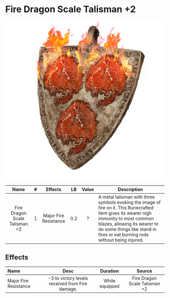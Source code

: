 # Fire Dragon Scale Talisman +2

![Copyrighted Image](FireDragonScaleTalisman+2.png)

|             Name             | # |        Effects        | LB | Value | Description                                                                                                                                                                                                                                           |
| :---------------------------: | :-: | :-------------------: | :-: | :---: | ----------------------------------------------------------------------------------------------------------------------------------------------------------------------------------------------------------------------------------------------------- |
| Fire Dragon Scale Talisman +2 | 1 | Major Fire Resistance | 0.2 |   ?   | A metal talisman with three symbols evoking the image of fire on it. This Runecrafted item gives its wearer nigh immunity to most common blazes, allowing its wearer to do some things like stand in fires or eat burning rods without being injured. |

## Effects

| Name                  |                      Desc                      |    Duration    |            Source            |
| :-------------------- | :---------------------------------------------: | :------------: | :---------------------------: |
| Major Fire Resistance | -3 to victory levels received from Fire damage. | While equipped | Fire Dragon Scale Talisman +2 |
